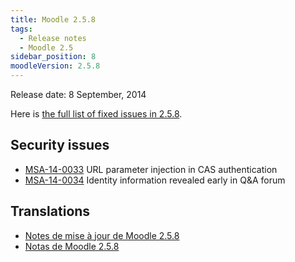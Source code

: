 ```yaml
---
title: Moodle 2.5.8
tags:
  - Release notes
  - Moodle 2.5
sidebar_position: 8
moodleVersion: 2.5.8
---
```


Release date: 8 September, 2014

Here is [the full list of fixed issues in 2.5.8](https://tracker.moodle.org/secure/IssueNavigator!executeAdvanced.jspa?jqlQuery=project+%3D+mdl+AND+resolution+%3D+fixed+AND+fixVersion+in+%28%222.5.8%22%29+ORDER+BY+priority+DESC&runQuery=true&clear=true).

## Security issues

- [MSA-14-0033](https://moodle.org/mod/forum/discuss.php?d=269590) URL parameter injection in CAS authentication
- [MSA-14-0034](https://moodle.org/mod/forum/discuss.php?d=269591) Identity information revealed early in Q&A forum

## Translations

- [Notes de mise à jour de Moodle 2.5.8](https://docs.moodle.org/fr/Notes_de_mise_à_jour_de_Moodle_2.5.8)
- [Notas de Moodle 2.5.8](https://docs.moodle.org/es/Notas_de_Moodle_2.5.8)
